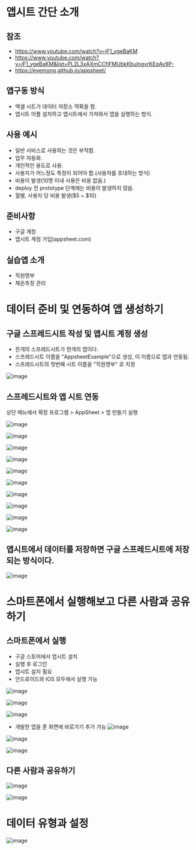 # 앱시트 간단 소개
## 참조
- https://www.youtube.com/watch?v=jF1_vgeBaKM
- https://www.youtube.com/watch?v=jF1_vgeBaKM&list=PL2L3xAXmCCfjFMUbkKbulngvrKEqAy9P-
- https://eyemong.github.io/appsheet/

## 앱구동 방식
- 엑셀 시트가 데이터 저장소 역확을 함.
- 앱시트 어플 설치하고 앱시트에서 가져와서 앱을 실행하는 방식.

## 사용 예시
- 일반 서비스로 사용하는 것은 부적합.
- 업무 자동화.
- 개인적인 용도로 사용.
- 사용자가 어느정도 특정이 되어야 함.(사용자를 초대하는 방식)
- 비용이 발생(10명 이내 사용은 비용 없음.)
- deploy 전 prototype 단계에는 비용이 발생하지 않음.
- 월별, 사용자 당 비용 발생($5 ~ $10)

## 준비사항
- 구글 계정
- 앱시트 계정 가입(appsheet.com)

## 실습앱 소개
- 직원명부
- 체온측정 관리

# 데이터 준비 및 연동하여 앱 생성하기
## 구글 스프레드시트 작성 및 앱시트 계정 생성
- 한개의 스프레드시트가 한개의 앱이다.
- 스프레드시트 이름을 "AppsheetExample"으로 생성, 이 이름으로 앱과 연동됨.
- 스프레드시트의 첫번째 시트 이름을 "직원명부" 로 지정

![image](https://user-images.githubusercontent.com/102650331/174446877-5ad9534a-1afa-4db1-b69a-f39e1cdb31bb.png)

## 스프레드시트와 앱 시트 연동
상단 메뉴에서 확장 프로그램  > AppSheet > 앱 만들기 실행

![image](https://user-images.githubusercontent.com/102650331/174446995-8030ab5c-9cc2-425a-af54-135cc46ccebc.png)

![image](https://user-images.githubusercontent.com/102650331/174447078-ca7354b3-a5a4-457a-8c19-2cb64fc9da75.png)

![image](https://user-images.githubusercontent.com/102650331/174447184-48c995ec-487b-4e2a-a65e-52c77c4fc3ed.png)

![image](https://user-images.githubusercontent.com/102650331/174447191-862f09b5-ecd3-4649-a4eb-aab848b4e695.png)

![image](https://user-images.githubusercontent.com/102650331/174447225-1265e569-05d6-421e-88c7-9a40f0642f25.png)

![image](https://user-images.githubusercontent.com/102650331/174447235-649e902b-08f8-476f-b611-7bd4949b24c9.png)

![image](https://user-images.githubusercontent.com/102650331/174447292-2ec221fb-156b-44ed-8ead-f42457dedbcf.png)

![image](https://user-images.githubusercontent.com/102650331/174447298-700d9a48-a5a8-492e-bd9d-62449a53b2ea.png)

![image](https://user-images.githubusercontent.com/102650331/174447531-1fc70867-082f-4106-8584-cd735dc61f3b.png)

![image](https://user-images.githubusercontent.com/102650331/174447540-92fae863-a17d-44de-be16-a8d02cc8c307.png)

## 앱시트에서 데이터를 저장하면 구글 스프레드시트에 저장되는 방식이다.
![image](https://user-images.githubusercontent.com/102650331/174447629-8c00c272-1828-42eb-b8e4-03159d686488.png)


# 스마트폰에서 실행해보고 다른 사람과 공유하기
## 스마트폰에서 실행
- 구글 스토어에서 앱시트 설치
- 실행 후 로그인
- 앱시트 설치 필요
- 안드로이드와 IOS 모두에서 실행 가능

![image](https://user-images.githubusercontent.com/102650331/174447969-d968caae-e34c-448b-931e-8ae6fc2b2ab3.png)

![image](https://user-images.githubusercontent.com/102650331/174448146-fde86742-30de-4e4d-9729-ad77a074e083.png)

![image](https://user-images.githubusercontent.com/102650331/174448162-1693a362-5340-42fb-8077-3c94b9801396.png)

- 개발한 앱을 폰 화면에 바로가기 추가 가능
![image](https://user-images.githubusercontent.com/102650331/174448220-491e6ce8-1dd2-480e-a239-16d3630711c7.png)

![image](https://user-images.githubusercontent.com/102650331/174448229-47d8eada-2056-41c0-b446-5a6593c63286.png)

![image](https://user-images.githubusercontent.com/102650331/174448259-237502df-d40f-4896-9df6-4d225272e81f.png)

## 다른 사람과 공유하기
![image](https://user-images.githubusercontent.com/102650331/174448409-8324246b-b555-4ee9-884e-301463c05688.png)

![image](https://user-images.githubusercontent.com/102650331/174448455-bacc8f93-7173-4819-8d00-2a81f1d8ceb5.png)


# 데이터 유형과 설정
![image](https://user-images.githubusercontent.com/102650331/174448605-883716a6-fb9c-403e-a1c4-64b8743880fb.png)






